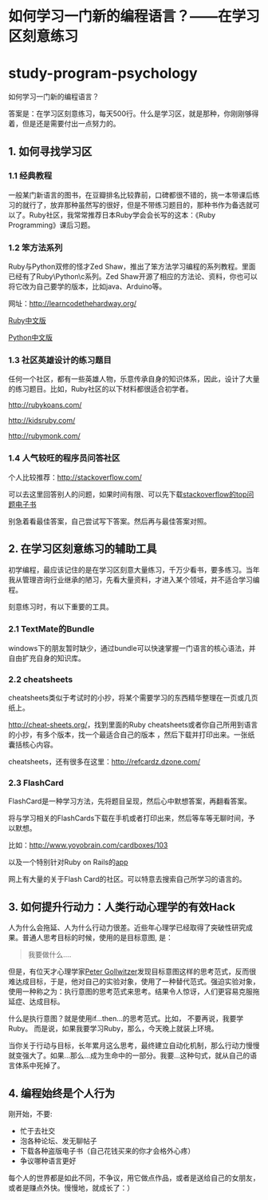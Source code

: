 # 如何学习一门新的编程语言？——在学习区刻意练习

# study-program-psychology

如何学习一门新的编程语言？

答案是：在学习区刻意练习，每天500行。什么是学习区，就是那种，你刚刚够得着，但是还是需要付出一点努力的。

## 1. 如何寻找学习区

### 1.1 经典教程

一般某门新语言的图书，在豆瓣排名比较靠前，口碑都很不错的，挑一本带课后练习的就行了，放弃那种虽然写的很好，但是不带练习题目的，那种书作为备选就可以了。Ruby社区，我常常推荐日本Ruby学会会长写的这本：《Ruby Programming》课后习题。

### 1.2 笨方法系列

Ruby与Python双修的怪才Zed Shaw，推出了笨方法学习编程的系列教程。里面已经有了Ruby\Python\c系列。Zed Shaw开源了相应的方法论、资料，你也可以将它改为自己要学的版本，比如java、Arduino等。

网址：<http://learncodethehardway.org/>

[Ruby中文版](http://lrthw.github.com/)

[Python中文版](http://readthedocs.org/docs/learn-python-the-hard-way-zh_cn-translation/en/latest/index.html)

### 1.3 社区英雄设计的练习题目

任何一个社区，都有一些英雄人物，乐意传承自身的知识体系，因此，设计了大量的练习题目。比如，Ruby社区的以下材料都很适合初学者。

<http://rubykoans.com/>

<http://kidsruby.com/>

<http://rubymonk.com/>

### 1.4 人气较旺的程序员问答社区

个人比较推荐：<http://stackoverflow.com/>

可以去这里回答别人的问题，如果时间有限、可以先下载[stackoverflow的top问题电子书](http://hewgill.com/~greg/stackoverflow/ebooks/)

别急着看最佳答案，自己尝试写下答案。然后再与最佳答案对照。

## 2. 在学习区刻意练习的辅助工具

初学编程，最应该记住的是在学习区刻意大量练习，千万少看书，要多练习。当年我从管理咨询行业继承的陋习，先看大量资料，才进入某个领域，并不适合学习编程。

刻意练习时，有以下重要的工具。

### 2.1 TextMate的Bundle

windows下的朋友暂时缺少，通过bundle可以快速掌握一门语言的核心语法，并自由扩充自身的知识库。

### 2.2 cheatsheets

cheatsheets类似于考试时的小抄，将某个需要学习的东西精华整理在一页或几页纸上。

<http://cheat-sheets.org/>，找到里面的Ruby cheatsheets或者你自己所用到语言的小抄，有多个版本，找一个最适合自己的版本 ，然后下载并打印出来。一张纸囊括核心内容。

cheatsheets，还有很多在这里：<http://refcardz.dzone.com/>

### 2.3 FlashCard

FlashCard是一种学习方法，先将题目呈现，然后心中默想答案，再翻看答案。

将与学习相关的FlashCards下载在手机或者打印出来，然后等车等无聊时间，予以默想。

比如：<http://www.yoyobrain.com/cardboxes/103>

以及一个特别针对Ruby on Rails的[app](http://itunes.apple.com/app/ruby-on-rails-commands-flashcards/id440877359?mt=8)

网上有大量的关于Flash Card的社区。可以特意去搜索自己所学习的语言的。

## 3. 如何提升行动力：人类行动心理学的有效Hack

人为什么会拖延、人为什么行动力很差。近些年心理学已经取得了突破性研究成果。普通人思考目标的时候，使用的是目标意图, 是：

> 我要做什么….

但是，有位天才心理学家[Peter Gollwitzer](http://www.psych.nyu.edu/gollwitzer/)发现目标意图这样的思考范式，反而很难达成目标，于是，他对自己的实验对象，使用了一种替代范式。强迫实验对象，使用一种称之为：执行意图的思考范式来思考。结果令人惊讶，人们更容易克服拖延症、达成目标。

什么是执行意图？就是使用if…then…的思考范式。比如， 不要再说，我要学Ruby。 而是说，如果我要学习Ruby，那么，今天晚上就装上环境。

当你关于行动与目标，长年累月这么思考，最终建立自动化机制，那么行动力慢慢就变强大了。如果…那么…成为生命中的一部分。我要…这种句式，就从自己的语言体系中死掉了。

## 4. 编程始终是个人行为

刚开始，不要:

- 忙于去社交
- 泡各种论坛、发无聊帖子
- 下载各种盗版电子书（自己花钱买来的你才会格外心疼）
- 争议哪种语言更好

每个人的世界都是如此不同，不争议，用它做点作品，或者是送给自己的女朋友，或者是赚点外快。慢慢地，就成长了：）
